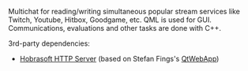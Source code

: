 Multichat for reading/writing simultaneous popular stream services like Twitch, Youtube, Hitbox, Goodgame, etc.
QML is used for GUI. Communications, evaluations and other tasks are done with C++.

3rd-party dependencies:
- <a href="http://www.hobrasoft.cz/en/blog/bravenec/httpd"> Hobrasoft HTTP Server</a> (based on Stefan Fings's <a href="http://stefanfrings.de/qtwebapp/index-en.html">QtWebApp</a>) 
